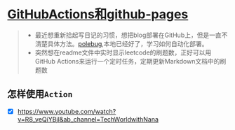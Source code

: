# [GitHubActions和github-pages](https://github.com/dululu/notes/issues/2)

> - 最近想重新拾起写日记的习惯，想把blog部署在GitHub上，但是一直不清楚具体方法。[polebug](https://polebug.github.io/aboutme/),本地已经好了，学习如何自动化部署。
> - 突然想在readme文件中实时显示leetcode的刷题数，正好可以用GitHub Actions来运行一个定时任务，定期更新Markdown文档中的刷题数

## 怎样使用`Action`
- [x] https://www.youtube.com/watch?v=R8_veQiYBjI&ab_channel=TechWorldwithNana
